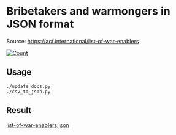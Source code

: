 # Bribetakers and warmongers in JSON format

Source: https://acf.international/list-of-war-enablers

[![Count](https://img.shields.io/badge/count-6700-red)](https://acf.international/list-of-war-enablers)

## Usage

```
./update_docs.py
./csv_to_json.py
```

## Result

[list-of-war-enablers.json](https://raw.githubusercontent.com/sirekanian/list-of-war-enablers/master/list-of-war-enablers.json)
